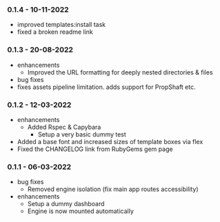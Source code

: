 ### 0.1.4 - 10-11-2022
* improved templates:install task
* fixed a broken readme link

### 0.1.3 - 20-08-2022
* enhancements
  * Improved the URL formatting for deeply nested directories & files
* bug fixes
* fixes assets pipeline limitation. adds support for PropShaft etc.

### 0.1.2 - 12-03-2022
* enhancements
  * Added Rspec & Capybara
    * Setup a very basic dummy test
* Added a base font and increased sizes of template boxes via flex
* Fixed the CHANGELOG link from RubyGems gem page

### 0.1.1 - 06-03-2022

* bug fixes
  * Removed engine isolation (fix main app routes accessibility)
* enhancements
  * Setup a dummy dashboard
  * Engine is now mounted automatically

